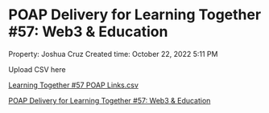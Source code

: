 # POAP Delivery for Learning Together #57: Web3 & Education

Property: Joshua Cruz
Created time: October 22, 2022 5:11 PM

Upload CSV here

[Learning Together #57 POAP Links.csv](POAP%20Delivery%20for%20Learning%20Together%20#57%20Web3%20&%20Edu%20e5deac5970dd4473bda21f55be62fc2b/Learning_Together_57_POAP_Links.csv)

[POAP Delivery for Learning Together #57: Web3 & Education](POAP%20Delivery%20for%20Learning%20Together%20#57%20Web3%20&%20Edu%20e5deac5970dd4473bda21f55be62fc2b/POAP%20Delivery%20for%20Learning%20Together%20#57%20Web3%20&%20Edu%200c067e919d5a488a90a0dce5653647c2.csv)